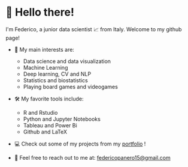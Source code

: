 # :wave: Hello there! 

I'm Federico, a junior data scientist 📈 from Italy. Welcome to my github page!

* :closed_book: My main interests are: 
    *   Data science and data visualization
    *   Machine Learning 
    *   Deep learning, CV and NLP 
    *   Statistics and biostatistics 
    *   Playing board games and videogames

* :hammer_and_wrench: My favorite tools include: 
    * R and Rstudio
    * Python and Jupyter Notebooks 
    * Tableau and Power Bi
    * Github and LaTeX

* :computer: Check out some of my projects from my [portfolio](https://github.com/Xpiri/Xpiri-Data-Science-Portfolio) ! 
* :email: Feel free to reach out to me at: federicopanero15@gmail.com
